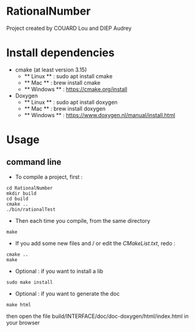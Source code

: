# RationalNumber
Project created by COUARD Lou and DIEP Audrey

# Install dependencies

* cmake (at least version 3.15)
  - ** Linux ** : sudo apt install cmake
  - ** Mac ** : brew install cmake
  - ** Windows ** : https://cmake.org/install
* Doxygen
  - ** Linux ** : sudo apt install doxygen
  - ** Mac ** : brew install doxygen
  - ** Windows ** : https://www.doxygen.nl/manual/install.html

# Usage
## command line


* To compile a project, first :
```
cd RationalNumber
mkdir build 
cd build 
cmake .. 
./bin/rationalTest
```

* Then each time you compile, from the same directory
```
make
```
* If you add some new files and / or edit the *CMakeList.txt*, redo : 
```
cmake ..
make
```
* Optional : if you want to install a lib
```
sudo make install
```
* Optional : if you want to generate the doc
```
make html
```
then open the file build/INTERFACE/doc/doc-doxygen/html/index.html in your browser
